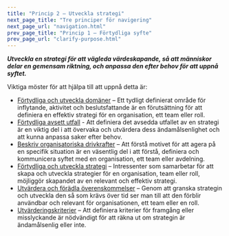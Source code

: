 ```yaml
---
title: "Princip 2 – Utveckla strategi"
next_page_title: "Tre principer för navigering"
next_page_url: "navigation.html"
prev_page_title: "Princip 1 – Förtydliga syfte"
prev_page_url: "clarify-purpose.html"
---
```




**_Utveckla en strategi för att vägleda värdeskapande, så att människor delar en gemensam riktning, och anpassa den efter behov för att uppnå syftet._**

Viktiga möster för att hjälpa till att uppnå detta är:

-   [Förtydliga och utveckla domäner](clarify-and-develop-domains.html) – Ett tydligt definierat område för inflytande, aktivitet och beslutsfattande är en förutsättning för att definiera en effektiv strategi för en organisation, ett team eller roll.
-   [Förtydliga avsett utfall](clarify-intended-outcome.html) - Att definiera det avsedda utfallet av en strategi är en viktig del i att övervaka och utvärdera dess ändamålsenlighet och att kunna anpassa saker efter behov.
-   [Beskriv organisatoriska drivkrafter](describe-organizational-drivers.html) – Att förstå motivet för att agera på en specifik situation är en väsentlig del i att förstå, definiera och kommunicera syftet med en organisation, ett team eller avdelning.
-   [Förtydliga och utveckla strategi](clarify-and-develop-strategy.html) – Intressenter som samarbetar för att skapa och utveckla strategier för en organisation, team eller roll, möjliggör skapandet av en relevant och effektiv strategi.
-   [Utvärdera och förädla överenskommelser](evaluate-and-evolve-agreements.html) – Genom att granska strategin och utveckla den så som krävs över tid ser man till att den förblir användbar och relevant för organisationen, ett team eller en roll.
-   [Utvärderingskriterier](evaluation-criteria.html) – Att definiera kriterier för framgång eller misslyckande är nödvändigt för att räkna ut om strategin är ändamålsenlig eller inte.

